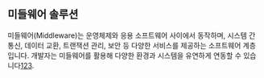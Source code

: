 ## 미들웨어 솔루션

미들웨어(Middleware)는 운영체제와 응용 소프트웨어 사이에서 동작하며, 시스템 간 통신, 데이터 교환, 트랜잭션 관리, 보안 등 다양한 서비스를 제공하는 소프트웨어 계층입니다. 개발자는 미들웨어를 활용해 다양한 환경과 시스템을 유연하게 연동할 수 있습니다[1](https://www.redhat.com/ko/topics/middleware/what-is-middleware)[2](https://12bme.tistory.com/289)[3](https://aws.amazon.com/ko/what-is/middleware/).

